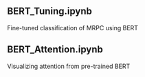 ## BERT_Tuning.ipynb
Fine-tuned classification of MRPC using BERT

## BERT_Attention.ipynb
Visualizing attention from pre-trained BERT
